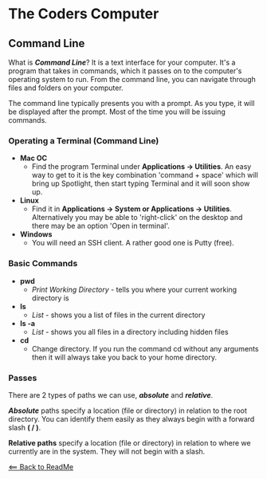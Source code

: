 # The Coders Computer

## Command Line

What is **_Command Line_**? It is a text interface for your computer.
It's a program that takes in commands, which it passes on to the computer's operating system to run. From the command line, you can navigate
through files and folders on your computer.

The command line typically presents you with a prompt. As you type, it will be displayed after the prompt. Most of the time you will be issuing commands.

### Operating a Terminal (Command Line)

- **Mac OC**
    - Find the program Terminal under **Applications -> Utilities**. An easy way to get to it is the key combination 'command + space' which will bring up Spotlight, then start typing Terminal and it will soon show up.
- **Linux**
    - Find it in **Applications -> System or Applications -> Utilities**. Alternatively you may be able to 'right-click' on the desktop and there may be an option 'Open in terminal'.
- **Windows**
    - You will need an SSH client. A rather good one is Putty (free).
    
 ### Basic Commands
 
 - **pwd**
     - _Print Working Directory_ - tells you where your current working directory is
 - **ls**
     - _List_ - shows you a list of files in the current directory
 - **ls -a**
     - _List_ - shows you all files in a directory including hidden files
 - **cd**
     - Change directory. If you run the command cd without any arguments then it will always take you back to your home directory.
     
 ### Passes
 
 There are 2 types of paths we can use, _**absolute**_ and _**relative**_.
 
 _**Absolute**_ paths specify a location (file or directory) in relation to the root directory. You can identify them easily as they always begin with a forward slash **( / )**.

**Relative paths** specify a location (file or directory) in relation to where we currently are in the system. They will not begin with a slash.  

[<== Back to ReadMe](README.md)
 


